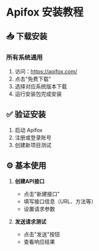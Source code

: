 # Apifox 安装教程

## 📥 下载安装

### 所有系统通用
1. 访问：https://apifox.com/
2. 点击"免费下载"
3. 选择对应系统版本下载
4. 运行安装包完成安装

## ✅ 验证安装

1. 启动 Apifox
2. 注册或登录账号
3. 创建新项目测试

## ⚙️ 基本使用

1. **创建API接口**
   - 点击"新建接口"
   - 填写接口信息（URL、方法等）
   - 设置请求参数

2. **发送请求测试**
   - 点击"发送"按钮
   - 查看响应结果

 